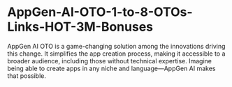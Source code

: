# AppGen-AI-OTO-1-to-8-OTOs-Links-HOT-3M-Bonuses
AppGen AI OTO is a game-changing solution among the innovations driving this change. It simplifies the app creation process, making it accessible to a broader audience, including those without technical expertise. Imagine being able to create apps in any niche and language—AppGen AI makes that possible.

